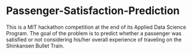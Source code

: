 # Passenger-Satisfaction-Prediction
This is a MIT hackathon competition at the end of its Applied Data Science Program. The goal of the problem is to predict whether a passenger was satisfied or not considering his/her overall experience of traveling on the Shinkansen Bullet Train.
